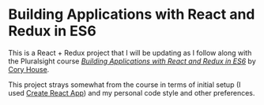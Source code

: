 # Building Applications with React and Redux in ES6

This is a React + Redux project that I will be updating as I follow along with the Pluralsight course [_Building Applications with React and Redux in ES6_](https://www.pluralsight.com/courses/react-redux-react-router-es6) by [Cory House](https://app.pluralsight.com/profile/author/cory-house).

This project strays somewhat from the course in terms of initial setup (I used [Create React App](https://github.com/facebookincubator/create-react-app)) and my personal code style and other preferences.

